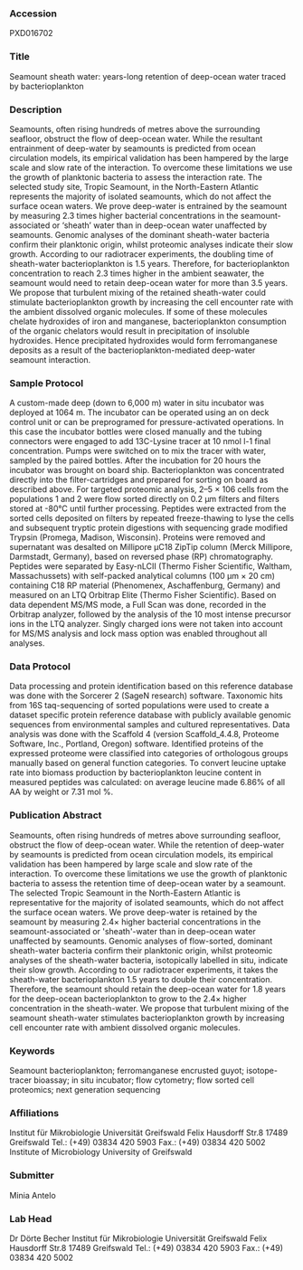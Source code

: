 ### Accession
PXD016702

### Title
Seamount sheath water: years-long retention of deep-ocean water traced by bacterioplankton

### Description
Seamounts, often rising hundreds of metres above the surrounding seafloor, obstruct the flow of deep-ocean water. While the resultant entrainment of deep-water by seamounts is predicted from ocean circulation models, its empirical validation has been hampered by the large scale and slow rate of the interaction. To overcome these limitations we use the growth of planktonic bacteria to assess the interaction rate. The selected study site, Tropic Seamount, in the North-Eastern Atlantic represents the majority of isolated seamounts, which do not affect the surface ocean waters. We prove deep-water is entrained by the seamount by measuring 2.3 times higher bacterial concentrations in the seamount-associated or ‘sheath’ water than in deep-ocean water unaffected by seamounts. Genomic analyses of the dominant sheath-water bacteria confirm their planktonic origin, whilst proteomic analyses indicate their slow growth. According to our radiotracer experiments, the doubling time of sheath-water bacterioplankton is 1.5 years. Therefore, for bacterioplankton concentration to reach 2.3 times higher in the ambient seawater, the seamount would need to retain deep-ocean water for more than 3.5 years. We propose that turbulent mixing of the retained sheath-water could stimulate bacterioplankton growth by increasing the cell encounter rate with the ambient dissolved organic molecules. If some of these molecules chelate hydroxides of iron and manganese, bacterioplankton consumption of the organic chelators would result in precipitation of insoluble hydroxides. Hence precipitated hydroxides would form ferromanganese deposits as a result of the bacterioplankton-mediated deep-water seamount interaction.

### Sample Protocol
A custom-made deep (down to 6,000 m) water in situ incubator was deployed at 1064 m. The incubator can be operated using an on deck control unit or can be preprogramed for pressure-activated operations. In this case the incubator bottles were closed manually and the tubing connectors were engaged to add 13C-Lysine tracer at 10 nmol l-1 final concentration. Pumps were switched on to mix the tracer with water, sampled by the paired bottles. After the incubation for 20 hours the incubator was brought on board ship. Bacterioplankton was concentrated directly into the filter-cartridges and prepared for sorting on board as described above. For targeted proteomic analysis, 2–5 × 106 cells from the populations 1 and 2 were flow sorted directly on 0.2 µm filters and filters stored at -80°C until further processing.  Peptides were extracted from the sorted cells deposited on filters by repeated freeze-thawing to lyse the cells and subsequent tryptic protein digestions with sequencing grade modified Trypsin (Promega, Madison, Wisconsin). Proteins were removed and supernatant was desalted on Millipore µC18 ZipTip column (Merck Millipore, Darmstadt, Germany), based on reversed phase (RP) chromatography. Peptides were separated by Easy-nLCII (Thermo Fisher Scientific, Waltham, Massachussets) with self-packed analytical columns (100 μm × 20 cm) containing C18 RP material (Phenomenex, Aschaffenburg, Germany) and measured on an LTQ Orbitrap Elite (Thermo Fisher Scientific). Based on data dependent MS/MS mode, a Full Scan was done, recorded in the Orbitrap analyzer, followed by the analysis of the 10 most intense precursor ions in the LTQ analyzer. Singly charged ions were not taken into account for MS/MS analysis and lock mass option was enabled throughout all analyses.

### Data Protocol
Data processing and protein identification based on this reference database was done with the Sorcerer 2 (SageN research) software. Taxonomic hits from 16S taq-sequencing of sorted populations were used to create a dataset specific protein reference database with publicly available genomic sequences from environmental samples and cultured representatives. Data analysis was done with the Scaffold 4 (version Scaffold_4.4.8, Proteome Software, Inc., Portland, Oregon) software. Identified proteins of the expressed proteome were classified into categories of orthologous groups manually based on general function categories. To convert leucine uptake rate into biomass production by bacterioplankton leucine content in measured peptides was calculated: on average leucine made 6.86% of all AA by weight or 7.31 mol %.

### Publication Abstract
Seamounts, often rising hundreds of metres above surrounding seafloor, obstruct the flow of deep-ocean water. While the retention of deep-water by seamounts is predicted from ocean circulation models, its empirical validation has been hampered by large scale and slow rate of the interaction. To overcome these limitations we use the growth of planktonic bacteria to assess the retention time of deep-ocean water by a seamount. The selected Tropic Seamount in the North-Eastern Atlantic is representative for the majority of isolated seamounts, which do not affect the surface ocean waters. We prove deep-water is retained by the seamount by measuring 2.4&#xd7; higher bacterial concentrations in the seamount-associated or 'sheath'-water than in deep-ocean water unaffected by seamounts. Genomic analyses of flow-sorted, dominant sheath-water bacteria confirm their planktonic origin, whilst proteomic analyses of the sheath-water bacteria, isotopically labelled in situ, indicate their slow growth. According to our radiotracer experiments, it takes the sheath-water bacterioplankton 1.5 years to double their concentration. Therefore, the seamount should retain the deep-ocean water for 1.8 years for the deep-ocean bacterioplankton to grow to the 2.4&#xd7; higher concentration in the sheath-water. We propose that turbulent mixing of the seamount sheath-water stimulates bacterioplankton growth by increasing cell encounter rate with ambient dissolved organic molecules.

### Keywords
Seamount bacterioplankton; ferromanganese encrusted guyot; isotope-tracer bioassay; in situ incubator; flow cytometry; flow sorted cell proteomics; next generation sequencing

### Affiliations
Institut für Mikrobiologie Universität Greifswald Felix Hausdorff Str.8 17489 Greifswald Tel.:  (+49) 03834 420 5903 Fax.: (+49) 03834 420 5002
Institute of Microbiology University of Greifswald

### Submitter
Minia Antelo

### Lab Head
Dr Dörte Becher
Institut für Mikrobiologie Universität Greifswald Felix Hausdorff Str.8 17489 Greifswald Tel.:  (+49) 03834 420 5903 Fax.: (+49) 03834 420 5002


